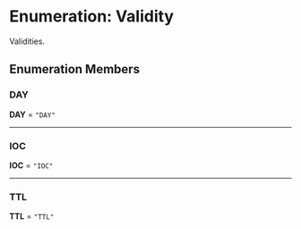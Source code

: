 # Enumeration: Validity

Validities.

## Enumeration Members

### DAY

 **DAY** = ``"DAY"``

___

### IOC

 **IOC** = ``"IOC"``

___

### TTL

 **TTL** = ``"TTL"``
